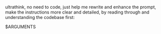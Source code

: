 ultrathink, no need to code, just help me rewrite and enhance the prompt, make the instructions more clear and detailed, by reading through and understanding the codebase first:

$ARGUMENTS
